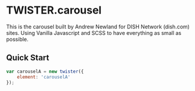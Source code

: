 # TWISTER.carousel

This is the carousel built by Andrew Newland for DISH Network (dish.com) sites. Using Vanilla Javascript and SCSS to have everything as small as possible.

Quick Start
------
```javascript
var carouselA = new twister({
    element: 'carouselA'
});
```